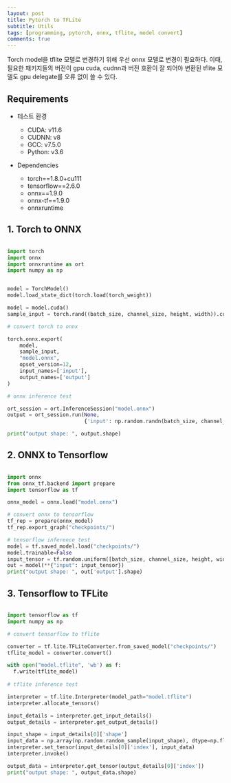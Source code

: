 ```yaml
---
layout: post   
title: Pytorch to TFLite   
subtitle: Utils         
tags: [programming, pytorch, onnx, tflite, model convert]  
comments: true  
---   
```


Torch model을 tflite 모델로 변경하기 위해 우선 onnx 모델로 변경이 필요하다.
이때, 필요한 패키지들의 버전이 gpu cuda, cudnn과 버전 호환이 잘 되어야 변환된 tflite 모델도 gpu delegate를 오류 없이 쓸 수 있다.

## Requirements

* 테스트 환경
    * CUDA: v11.6
    * CUDNN: v8
    * GCC: v7.5.0
    * Python: v3.6
    

* Dependencies
    * torch==1.8.0+cu111
    * tensorflow==2.6.0
    * onnx==1.9.0
    * onnx-tf==1.9.0
    * onnxruntime


## 1. Torch to ONNX

```python

import torch
import onnx
import onnxruntime as ort
import numpy as np


model = TorchModel()
model.load_state_dict(torch.load(torch_weight))

model = model.cuda()
sample_input = torch.rand((batch_size, channel_size, height, width)).cuda()

# convert torch to onnx

torch.onnx.export(
    model,
    sample_input,
    "model.onnx",
    opset_version=12,
    input_names=['input'],
    output_names=['output']
)

# onnx inference test

ort_session = ort.InferenceSession("model.onnx")
output = ort_session.run(None,
                         {'input': np.random.randn(batch_size, channel_size, height, width).astype(np.float32)})

print("output shape: ", output.shape)

```

## 2. ONNX to Tensorflow

```python

import onnx
from onnx_tf.backend import prepare
import tensorflow as tf

onnx_model = onnx.load("model.onnx")

# convert onnx to tensorflow
tf_rep = prepare(onnx_model)
tf_rep.export_graph("checkpoints/")

# tensorflow inference test
model = tf.saved_model.load("checkpoints/")
model.trainable=False
input_tensor = tf.random.uniform([batch_size, channel_size, height, width])
out = model(**{"input": input_tensor})
print("output shape: ", out['output'].shape)

```

## 3. Tensorflow to TFLite

```python

import tensorflow as tf
import numpy as np

# convert tensorflow to tflite

converter = tf.lite.TFLiteConverter.from_saved_model("checkpoints/")
tflite_model = converter.convert()

with open("model.tflite", 'wb') as f:
  f.write(tflite_model)
  
# tflite inference test

interpreter = tf.lite.Interpreter(model_path="model.tflite")
interpreter.allocate_tensors()

input_details = interpreter.get_input_details()
output_details = interpreter.get_output_details()

input_shape = input_details[0]['shape']
input_data = np.array(np.random.random_sample(input_shape), dtype=np.float32)
interpreter.set_tensor(input_details[0]['index'], input_data)
interpreter.invoke()

output_data = interpreter.get_tensor(output_details[0]['index'])
print("output shape: ", output_data.shape)
```